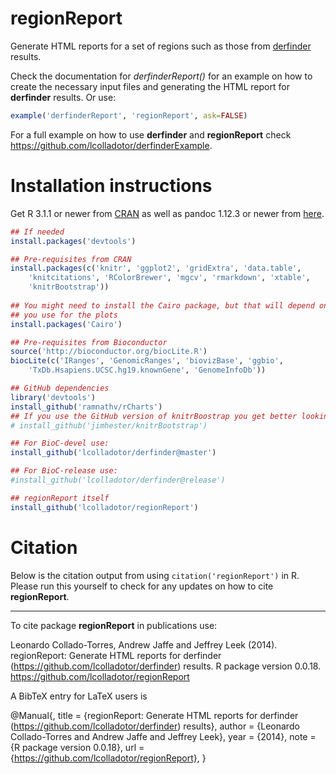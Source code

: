 regionReport
===============

Generate HTML reports for a set of regions such as those from 
[derfinder](https://github.com/lcolladotor/derfinder) results.

Check the documentation for _derfinderReport()_ for an example on how to create 
the necessary input files and generating the HTML report for __derfinder__ 
results. Or use:

```R
example('derfinderReport', 'regionReport', ask=FALSE)
```

For a full example on how to use __derfinder__ and __regionReport__ check 
https://github.com/lcolladotor/derfinderExample.

# Installation instructions

Get R 3.1.1 or newer from [CRAN](http://cran.r-project.org/) as well as pandoc 
1.12.3 or newer from [here](http://johnmacfarlane.net/pandoc/installing.html).

```R
## If needed
install.packages('devtools')

## Pre-requisites from CRAN
install.packages(c('knitr', 'ggplot2', 'gridExtra', 'data.table',
    'knitcitations', 'RColorBrewer', 'mgcv', 'rmarkdown', 'xtable',
    'knitrBootstrap'))
    
## You might need to install the Cairo package, but that will depend on the device 
## you use for the plots
install.packages('Cairo')

## Pre-requisites from Bioconductor
source('http://bioconductor.org/biocLite.R')
biocLite(c('IRanges', 'GenomicRanges', 'biovizBase', 'ggbio', 
    'TxDb.Hsapiens.UCSC.hg19.knownGene', 'GenomeInfoDb'))

## GitHub dependencies
library('devtools')
install_github('ramnathv/rCharts')
## If you use the GitHub version of knitrBoostrap you get better looking reports
# install_github('jimhester/knitrBootstrap')

## For BioC-devel use:
install_github('lcolladotor/derfinder@master')

## For BioC-release use:
#install_github('lcolladotor/derfinder@release')

## regionReport itself
install_github('lcolladotor/regionReport')
```

# Citation

Below is the citation output from using `citation('regionReport')` in R. 
Please run this yourself to check for any updates on how to cite 
__regionReport__.

---

To cite package __regionReport__ in publications use:

Leonardo Collado-Torres, Andrew Jaffe and Jeffrey Leek (2014). regionReport: 
Generate HTML reports for derfinder (https://github.com/lcolladotor/derfinder) 
results. R package version 0.0.18. 
https://github.com/lcolladotor/regionReport

A BibTeX entry for LaTeX users is

@Manual{,
    title = {regionReport: Generate HTML reports for derfinder
        (https://github.com/lcolladotor/derfinder) results},
    author = {Leonardo Collado-Torres and Andrew Jaffe and Jeffrey Leek},
    year = {2014},
    note = {R package version 0.0.18},
    url = {https://github.com/lcolladotor/regionReport},
}
